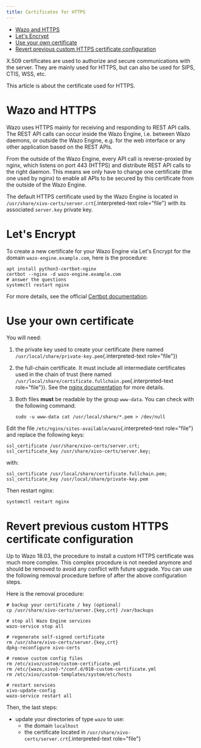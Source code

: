 ```yaml
---
title: Certificates for HTTPS
---
```


- [Wazo and HTTPS](#wazo-and-https)
- [Let\'s Encrypt](#lets-encrypt)
- [Use your own certificate](#use-your-own-certificate)
- [Revert previous custom HTTPS certificate configuration](#revert-previous-custom-https-certificate-configuration)

X.509 certificates are used to authorize and secure communications with the server. They are mainly
used for HTTPS, but can also be used for SIPS, CTIS, WSS, etc.

This article is about the certificate used for HTTPS.

# Wazo and HTTPS

Wazo uses HTTPS mainly for receiving and responding to REST API calls. The REST API calls can occur
inside the Wazo Engine, i.e. between Wazo daemons, or outside the Wazo Engine, e.g. for the web
interface or any other application based on the REST APIs.

From the outside of the Wazo Engine, every API call is reverse-proxied by nginx, which listens on
port 443 (HTTPS) and distribute REST API calls to the right daemon. This means we only have to
change one certificate (the one used by nginx) to enable all APIs to be secured by this certificate
from the outside of the Wazo Engine.

The default HTTPS certificate used by the Wazo Engine is located in
`/usr/share/xivo-certs/server.crt`{.interpreted-text role="file"} with its associated `server.key`
private key.

# Let\'s Encrypt

To create a new certificate for your Wazo Engine via Let\'s Encrypt for the domain
`wazo-engine.example.com`, here is the procedure:

    apt install python3-certbot-nginx
    certbot --nginx -d wazo-engine.example.com
    # answer the questions
    systemctl restart nginx

For more details, see the official
[Certbot documentation](https://certbot.eff.org/lets-encrypt/debianbuster-nginx.html).

# Use your own certificate

You will need:

1.  the private key used to create your certificate (here named
    `/usr/local/share/private-key.pem`{.interpreted-text role="file"})
2.  the full-chain certificate. It must include all intermediate certificates used in the chain of
    trust (here named `/usr/local/share/certificate.fullchain.pem`{.interpreted-text role="file"}).
    See the
    [nginx documentation](https://nginx.org/en/docs/http/configuring_https_servers.html#chains) for
    more details.
3.  Both files **must** be readable by the group `www-data`. You can check with the following
    command:

        sudo -u www-data cat /usr/local/share/*.pem > /dev/null

Edit the file `/etc/nginx/sites-available/wazo`{.interpreted-text role="file"} and replace the
following keys:

    ssl_certificate /usr/share/xivo-certs/server.crt;
    ssl_certificate_key /usr/share/xivo-certs/server.key;

with:

    ssl_certificate /usr/local/share/certificate.fullchain.pem;
    ssl_certificate_key /usr/local/share/private-key.pem

Then restart nginx:

    systemctl restart nginx

# Revert previous custom HTTPS certificate configuration

Up to Wazo 18.03, the procedure to install a custom HTTPS certificate was much more complex. This
complex procedure is not needed anymore and should be removed to avoid any conflict with future
upgrade. You can use the following removal procedure before of after the above configuration steps.

Here is the removal procedure:

    # backup your certificate / key (optional)
    cp /usr/share/xivo-certs/server.{key,crt} /var/backups

    # stop all Wazo Engine services
    wazo-service stop all

    # regenerate self-signed certificate
    rm /usr/share/xivo-certs/server.{key,crt}
    dpkg-reconfigure xivo-certs

    # remove custom config files
    rm /etc/xivo/custom/custom-certificate.yml
    rm /etc/{wazo,xivo}-*/conf.d/010-custom-certificate.yml
    rm /etc/xivo/custom-templates/system/etc/hosts

    # restart services
    xivo-update-config
    wazo-service restart all

Then, the last steps:

- update your directories of type `wazo` to use:
  - the domain `localhost`
  - the certificate located in `/usr/share/xivo-certs/server.crt`{.interpreted-text role="file"}
